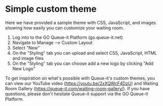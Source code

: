  # Simple custom theme
Here we have provided a sample theme with CSS, JavaScript, and images showing how easily you can customize your waiting room.
 1. Log into to the GO Queue-it Platform (go.queue-it.net)
 2. Navigate to Manage --> Custom  Layout      
 3. Select "New" 
 4. On the "Styling" tab you can upload and select CSS, JavaScript, HTML and image files 
 5. On the "Styling" tab you can choose add a new logo by clicking "Add New Logo"
 
To get inspiration on what's possible with Queue-it's custom themes, you can view our YouTube video (https://youtu.be/2xXQWcF4DzU) and Waiting Room Gallery (https://queue-it.com/waiting-room-gallery/).
If you have questions, please don't hesitate Queue-it support via the GO Queue-it Platform.

